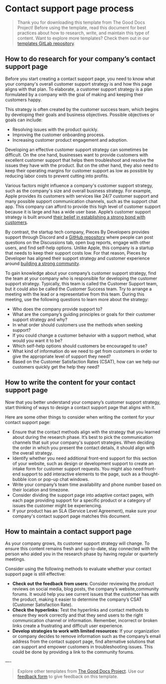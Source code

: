 # Contact support page process

> Thank you for downloading this template from The Good Docs Project! Before using the template, read this document for best practices about how to research, write, and maintain this type of content. Want to explore more templates? Check them out in our [templates GitLab repository](https://gitlab.com/tgdp/templates).



## How to do research for your company’s contact support page

Before you start creating a contact support page, you need to know what your company's overall customer support strategy is and how this page aligns with that plan. To elaborate, a customer support strategy is a plan formulated by a company with the goal of making and keeping their customers happy.

This strategy is often created by the customer success team, which begins by developing their goals and business objectives. Possible objectives or goals can include:

* Resolving issues with the product quickly.
* Improving the customer onboarding process.
* Increasing customer product engagement and adoption.  

Developing an effective customer support strategy can sometimes be difficult. On the one hand, businesses want to provide customers with excellent customer support that helps them troubleshoot and resolve the issues they have with the product. But on the other hand, they also need to keep their operating margins for customer support as low as possible by reducing labor costs to prevent cutting into profits.

Various factors might influence a company's customer support strategy, such as the company's size and overall business strategy. For example, Apple provides its customers with services like 24/7 customer support and many possible support communication channels, such as the support chat app. This company can afford to provide this high level of customer support because it is large and has a wide user base. Apple’s customer support strategy is built around [their belief in establishing a strong bond with customers](https://cxjournal.medium.com/customer-experience-strategy-of-apple-revealing-the-secret-e33007e51c9b).

By contrast, the startup tech company, Pieces By Developers provides support through Discord and a [GitHub repository](https://github.com/pieces-app/support) where people can post questions on the Discussions tab, open bug reports, engage with other users, and find self-help options. Unlike Apple, this company is a startup that needs to keep their support costs low. For that reason, Pieces by Developer has aligned their support strategy and customer experience around [building a strong community](https://code.pieces.app/blog/community-driven-support-with-pieces-for-developers).

To gain knowledge about your company’s customer support strategy, find the team at your  company who is responsible for developing the customer support strategy. Typically, this team is called the Customer Support team, but it could also be called the Customer Success team. Try to arrange a meeting with the lead or a representative from this team. During this meeting, use the following questions to learn more about the strategy:

* Who does the company provide support to?
* What are the company’s guiding principles or goals for their customer support strategy and why?
* In what order should customers use the methods when seeking support?
* If you could change a customer behavior with a support method, what would you want it to be?
* Which self-help options should customers be encouraged to use?
* What kind of information do we need to get from customers in order to give the appropriate level of support they need?
* Based on the Customer Satisfaction Rates (CSAT), how can we help our customers quickly get the help they need?

## How to write the content for your contact support page

Now that you better understand your company’s customer support strategy, start thinking of ways to design a contact support page that aligns with it.

Here are some other things to consider when writing the content for your contact support page:

* Ensure that the contact methods align with the strategy that you learned about during the research phase. It’s best to pick the communication channels that suit your company's support strategies. When deciding the order in which you present the contact details, it should align with the overall strategy.
* Identify whether you need additional front-end support for this section of your website, such as design or development support to create an intake form for customer support requests. You might also need front-end support to add interactive elements to the page, such as a thought-bubble icon or pop-up chat windows.
* Write your company’s team time availability and phone number based on their location and timezone.
* Consider dividing the support page into adaptive contact pages, with each page providing support for a specific product or a category of issues the customer might be experiencing.
* If your product has an SLA (Service Level Agreement), make sure your company's contact support page matches this document.

## How to maintain a contact support page

As your company grows, its customer support strategy will change. To ensure this content remains fresh and up-to-date, stay connected with the person who aided you in the research phase by having regular or quarterly meetings.

Consider using the following methods to evaluate whether your contact support page is still effective:

* **Check out the feedback from users:** Consider reviewing the product reviews on social media, blog posts, the company’s website,community forums. It would help you see current issues that the customer has with the product, making it easier to determine the company’s CSAT (Customer Satisfaction Rate).
* **Check the hyperlinks:** Test the hyperlinks and contact methods to ensure they work correctly and that they send users to the right communication channel or information. Remember, incorrect or broken links create a frustrating and difficult user experience.
* **Develop strategies to work with limited resources:** If your organization or company decides to remove information such as the company’s email address from the contact support page, find alternative solutions that can support and empower customers in troubleshooting issues. This could be done by providing a link to the community forums.

—-

> Explore other templates from [The Good Docs Project](https://gitlab.com/tgdp/templates). Use our [feedback form](https://thegooddocsproject.dev/feedback/?template=Contact%20support%20process) to give feedback on this template.
